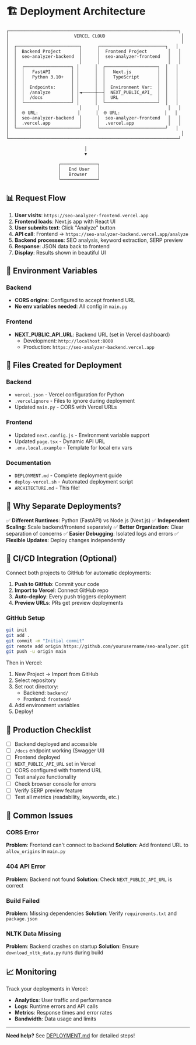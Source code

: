 # 🏗️ Deployment Architecture

```
┌─────────────────────────────────────────────────────────────────┐
│                         VERCEL CLOUD                             │
│                                                                  │
│  ┌────────────────────────┐      ┌─────────────────────────┐   │
│  │  Backend Project       │      │  Frontend Project        │   │
│  │  seo-analyzer-backend  │      │  seo-analyzer-frontend   │   │
│  │                        │      │                          │   │
│  │  ┌──────────────────┐ │      │  ┌────────────────────┐  │   │
│  │  │   FastAPI        │ │      │  │   Next.js          │  │   │
│  │  │   Python 3.10+   │ │      │  │   TypeScript       │  │   │
│  │  │                  │ │      │  │                    │  │   │
│  │  │  Endpoints:      │ │      │  │  Environment Var:  │  │   │
│  │  │  /analyze        │ │◄─────┼──┤  NEXT_PUBLIC_API_  │  │   │
│  │  │  /docs           │ │      │  │  URL               │  │   │
│  │  └──────────────────┘ │      │  └────────────────────┘  │   │
│  │                        │      │                          │   │
│  │  🌐 URL:               │      │  🌐 URL:                 │   │
│  │  seo-analyzer-backend  │      │  seo-analyzer-frontend   │   │
│  │  .vercel.app           │      │  .vercel.app             │   │
│  └────────────────────────┘      └─────────────────────────┘   │
│                                                                  │
└─────────────────────────────────────────────────────────────────┘

                              │
                              ▼
                        
                    ┌──────────────┐
                    │   End User   │
                    │   Browser    │
                    └──────────────┘
```

## 📊 Request Flow

1. **User visits**: `https://seo-analyzer-frontend.vercel.app`
2. **Frontend loads**: Next.js app with React UI
3. **User submits text**: Click "Analyze" button
4. **API call**: Frontend → `https://seo-analyzer-backend.vercel.app/analyze`
5. **Backend processes**: SEO analysis, keyword extraction, SERP preview
6. **Response**: JSON data back to frontend
7. **Display**: Results shown in beautiful UI

## 🔐 Environment Variables

### Backend
- **CORS origins**: Configured to accept frontend URL
- **No env variables needed**: All config in `main.py`

### Frontend
- **NEXT_PUBLIC_API_URL**: Backend URL (set in Vercel dashboard)
  - Development: `http://localhost:8000`
  - Production: `https://seo-analyzer-backend.vercel.app`

## 📁 Files Created for Deployment

### Backend
- `vercel.json` - Vercel configuration for Python
- `.vercelignore` - Files to ignore during deployment
- Updated `main.py` - CORS with Vercel URLs

### Frontend
- Updated `next.config.js` - Environment variable support
- Updated `page.tsx` - Dynamic API URL
- `.env.local.example` - Template for local env vars

### Documentation
- `DEPLOYMENT.md` - Complete deployment guide
- `deploy-vercel.sh` - Automated deployment script
- `ARCHITECTURE.md` - This file!

## 🚦 Why Separate Deployments?

✅ **Different Runtimes**: Python (FastAPI) vs Node.js (Next.js)
✅ **Independent Scaling**: Scale backend/frontend separately
✅ **Better Organization**: Clear separation of concerns
✅ **Easier Debugging**: Isolated logs and errors
✅ **Flexible Updates**: Deploy changes independently

## 🔄 CI/CD Integration (Optional)

Connect both projects to GitHub for automatic deployments:

1. **Push to GitHub**: Commit your code
2. **Import to Vercel**: Connect GitHub repo
3. **Auto-deploy**: Every push triggers deployment
4. **Preview URLs**: PRs get preview deployments

### GitHub Setup
```bash
git init
git add .
git commit -m "Initial commit"
git remote add origin https://github.com/yourusername/seo-analyzer.git
git push -u origin main
```

Then in Vercel:
1. New Project → Import from GitHub
2. Select repository
3. Set root directory:
   - Backend: `backend/`
   - Frontend: `frontend/`
4. Add environment variables
5. Deploy!

## 🎯 Production Checklist

- [ ] Backend deployed and accessible
- [ ] `/docs` endpoint working (Swagger UI)
- [ ] Frontend deployed
- [ ] `NEXT_PUBLIC_API_URL` set in Vercel
- [ ] CORS configured with frontend URL
- [ ] Test analyze functionality
- [ ] Check browser console for errors
- [ ] Verify SERP preview feature
- [ ] Test all metrics (readability, keywords, etc.)

## 🐛 Common Issues

### CORS Error
**Problem**: Frontend can't connect to backend
**Solution**: Add frontend URL to `allow_origins` in `main.py`

### 404 API Error
**Problem**: Backend not found
**Solution**: Check `NEXT_PUBLIC_API_URL` is correct

### Build Failed
**Problem**: Missing dependencies
**Solution**: Verify `requirements.txt` and `package.json`

### NLTK Data Missing
**Problem**: Backend crashes on startup
**Solution**: Ensure `download_nltk_data.py` runs during build

## 📈 Monitoring

Track your deployments in Vercel:
- **Analytics**: User traffic and performance
- **Logs**: Runtime errors and API calls
- **Metrics**: Response times and error rates
- **Bandwidth**: Data usage and limits

---

**Need help?** See [DEPLOYMENT.md](./DEPLOYMENT.md) for detailed steps!

